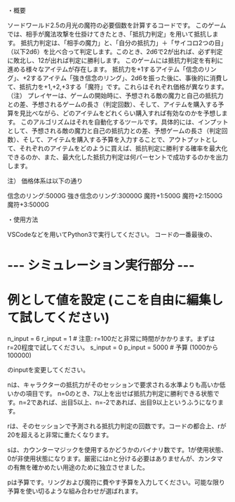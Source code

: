 ・概要

ソードワールド2.5の月光の魔符の必要個数を計算するコードです。 
このゲームでは、相手が魔法攻撃を仕掛けてきたとき、「抵抗力判定」を用いて抵抗します。
抵抗力判定は、「相手の魔力」と、「自分の抵抗力」＋「サイコロ2つの目」（以下2d6）を比べ合って判定します。このとき、2d6で2が出れば、必ず判定に敗北し、12が出れば判定に勝利します。
このゲームには抵抗力判定を有利に進める様々なアイテムが存在します。
抵抗力を+1するアイテム「信念のリング」、+2するアイテム「強き信念のリング」、2d6を振った後に、事後的に消費して、抵抗力を+1,+2,+3する「魔符」です。これらはそれぞれ価格が異なります。（注）
プレイヤーは、ゲームの開始時に、予想される敵の魔力と自己の抵抗力との差、予想されるゲームの長さ（判定回数）、そして、アイテムを購入する予算を見比べながら、どのアイテムをどれくらい購入すれば有効なのかを予想します。
このアルゴリズムはそれを自動化するツールです。具体的には、インプットとして、予想される敵の魔力と自己の抵抗力との差、予想ゲームの長さ（判定回数）、そして、アイテムを購入する予算を入力することで、アウトプットとして、それぞれのアイテムをどのように買えば、抵抗判定に勝利する確率を最大化できるのか、また、最大化した抵抗力判定は何パーセントで成功するのかを出力します。

注）
価格体系は以下の通り

信念のリング:5000G
強き信念のリング:30000G
魔符+1:500G
魔符+2:1500G
魔符+3:5000G 

・使用方法

VSCodeなどを用いてPython3で実行してください。
コードの一番最後の、

# --- シミュレーション実行部分 ---

# 例として値を設定 (ここを自由に編集して試してください)
n_input = 6
r_input = 1  # 注意: r=100だと非常に時間がかかります。まずはr=20程度で試してください。
s_input = 0
p_input = 5000 # 予算 (1000から100000)

のinputを変更してください。

nは、キャラクターの抵抗力がそのセッションで要求される水準よりも高いか低いかの項目です。
n=0のとき、7以上を出せば抵抗力判定に勝利できる状態です。n=2であれば、出目5以上、n=-2であれば、出目9以上というふうになります。

rは、そのセッションで予測される抵抗力判定の回数です。コードの都合上、rが20を超えると非常に重たくなります。

sは、カウンターマジックを使用するかどうかのバイナリ数です。1が使用状態、0が非使用状態になります。厳密にはnと分ける必要はありませんが、カンタマの有無を確かめたい用途のために独立させました。

pは予算です。リングおよび魔符に費やす予算を入力してください。可能な限り予算を使い切るような組み合わせが選ばれます。




